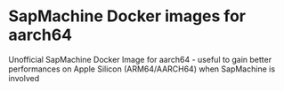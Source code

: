 # SapMachine Docker images for aarch64
Unofficial SapMachine Docker Image for aarch64 - useful to gain better performances on Apple Silicon (ARM64/AARCH64) when SapMachine is involved
